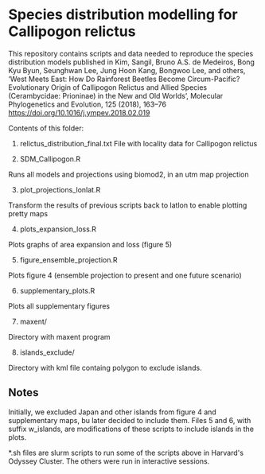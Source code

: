# Species distribution modelling for Callipogon relictus

This repository contains scripts and data needed to reproduce the species distribution models published in 
Kim, Sangil, Bruno A.S. de Medeiros, Bong Kyu Byun, Seunghwan Lee, Jung Hoon Kang, Bongwoo Lee, and others, ‘West Meets East: How Do Rainforest Beetles Become Circum-Pacific? Evolutionary Origin of Callipogon Relictus and Allied Species (Cerambycidae: Prioninae) in the New and Old Worlds’, Molecular Phylogenetics and Evolution, 125 (2018), 163–76 <https://doi.org/10.1016/j.ympev.2018.02.019>

Contents of this folder:

1. relictus_distribution_final.txt
File with locality data for Callipogon relictus

2. SDM_Callipogon.R

Runs all models and projections using biomod2, in an utm map projection

3. plot_projections_lonlat.R

Transform the results of previous scripts back to latlon to enable plotting pretty maps

4. plots_expansion_loss.R

Plots graphs of area expansion and loss (figure 5)

5. figure_ensemble_projection.R

Plots figure 4 (ensemble projection to present and one future scenario)

6. supplementary_plots.R

Plots all supplementary figures

7. maxent/

Directory with maxent program

8. islands_exclude/

Directory with kml file containg polygon to exclude islands.

## Notes

Initially, we excluded Japan and other islands from figure 4 and supplementary maps, bu later decided to include them. Files 5 and 6, with suffix w_islands, are modifications of these scripts to include islands in the plots.

*.sh files are slurm scripts to run some of the scripts above in Harvard's Odyssey Cluster. The others were run in interactive sessions.
